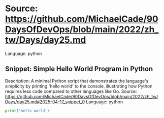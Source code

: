 # Source: https://github.com/MichaelCade/90DaysOfDevOps/blob/main/2022/zh_tw/Days/day25.md
Language: python

## Snippet: Simple Hello World Program in Python
Description: A minimal Python script that demonstrates the language's simplicity by printing 'hello world' to the console, illustrating how Python requires less code compared to other languages like Go.
Source: https://github.com/MichaelCade/90DaysOfDevOps/blob/main/2022/zh_tw/Days/day25.md#2025-04-17_snippet_0
Language: python

```python
print('hello world')
```